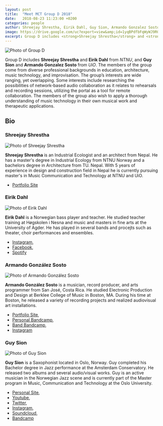 ```yaml
---
layout: post
title:  "Meet MCT Group D 2018"
date:   2018-08-23 11:23:00 +0200
categories: people
author: Shreejay Shrestha, Eirik Dahl, Guy Sion, Armando Gonzalez Sosto
image: https://drive.google.com/uc?export=view&amp;id=1yqBPdfbFqWyWJ9RG9oFq4eS4kqhSttS-
excerpt: Group D includes <strong>Shreejay Shrestha</strong> and <strong>Eirik Dahl</strong> from <em>NTNU</em>, and <strong>Guy Sion</strong> and <strong>Armando Gonzalez Sosto</strong> from <em>UiO</em>. The members of the group come from diverse professional backgrounds in education, architecture, music technology, and improvisation. The group’s interests are wide ranging, yet overlapping. Some interests include researching the possibilities of network-based audio collaboration as it relates to rehearsals and recording sessions, utilizing the portal as a tool for remote collaboration. The members of the group also wish to apply a thorough understanding of music technology in their own musical work and therapeutic applications.
---
```


![Photo of Group D](https://drive.google.com/uc?export=view&amp;id=1yqBPdfbFqWyWJ9RG9oFq4eS4kqhSttS- "Group D")

Group D includes **Shreejay Shrestha** and **Eirik Dahl** from *NTNU*, and **Guy Sion** and **Armando Gonzalez Sosto** from *UiO*. The members of the group come from diverse professional backgrounds in education, architecture, music technology, and improvisation. The group’s interests are wide ranging, yet overlapping. Some interests include researching the possibilities of network-based audio collaboration as it relates to rehearsals and recording sessions, utilizing the portal as a tool for remote collaboration. The members of the group also wish to apply a thorough understanding of music technology in their own musical work and therapeutic applications.

## Bio

### Shreejay Shrestha

![Photo of Shreejay Shrestha](https://drive.google.com/uc?export=view&amp;id=1dAf80GUuSNDHVFpMRTLfAdlE66EVyYxc "Shreejay Shrestha")

**Shreejay Shrestha** is an Industrial Ecologist and an architect from Nepal. He has a master's degree in Industrial Ecology from NTNU Norway and a bachelors degree in Architecture from TU. Nepal. With 5 years of experience in design and construction field in Nepal he is currently pursuing master's in Music Communication and Technology at NTNU and UiO.

* [Portfolio Site](shreejayshrestha.wixsite.com/musical-portfolio)


### Eirik Dahl

![Photo of Eirik Dahl](https://drive.google.com/uc?export=view&amp;id=1x38TBp4KzAG-LT7cZtQ4aE1djYRxstAL "Eirik Dahl")

**Eirik Dahl** is a Norwegian bass player and teacher. He studied teacher training at Høgskolen i Nesna and music and masters in fine arts at the University of Agder. He has played in several bands and procejts such as theater, choir performances and ensembles.

* [Instagram](https://www.instagram.com/eirikd74/),
* [Facebook](https://www.facebook.com/eirikdahl),
* [Spotify](https://open.spotify.com/artist/70Ap20aozztCLKb5rhkRW9?si=RyHGr-iuQk-uIYUf8yviqg)

### Armando González Sosto

![Photo of Armando González Sosto](https://drive.google.com/uc?export=view&amp;id=1CnnQOaXXq-AdWAf17j_YU95VxhI38epr "Armando González Sosto")

**Armando González Sosto** is a musician, record producer, and arts programmer from San José, Costa Rica. He studied Electronic Production and Design at Berklee College of Music in Boston, MA. During his time at Boston, he released a variety of recording projects and realized audiovisual art installations.

* [Portfolio Site](https://armandogonzalezsosto.wordpress.com/),
* [Personal Bandcamp](https://agonzalezsosto.bandcamp.com/),
* [Band Bandcamp](https://whyanother.bandcamp.com/),
* [Instagram](https://www.instagram.com/agonzalezsosto/)

### Guy Sion

![Photo of Guy Sion](https://drive.google.com/uc?export=view&amp;id=1Us53jaYY7UPPfZWQ1tz5pVM2lt3FEOZG "Guy Sion")

**Guy Sion** is a Saxophonist located in Oslo, Norway. Guy completed his Bachelor degree in Jazz performance at the Amsterdam Conservatory. He released two albums and several audio/visual works. Guy is an active musician in the Norwegian Jazz scene and is currently part of the Master program in Music, Communication and Technology at the Oslo University.

* [Personal Site](https://guysion.com),
* [Youtube](https://youtube.com/guysion),
* [Twitter](https://twitter.com/guysion),
* [Instagram](https://instagram.com/guysion),
* [Soundcloud](https://soundcloud.com/guysion),
* [Bandcamp](http://guysion.bandcamp.com/)
